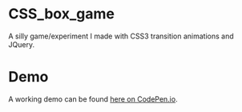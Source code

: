 CSS_box_game
============

A silly game/experiment I made with CSS3 transition animations and JQuery.

Demo
============
A working demo can be found <a href="http://codepen.io/Kaceykaso/pen/kxsuJ">here on CodePen.io</a>.
